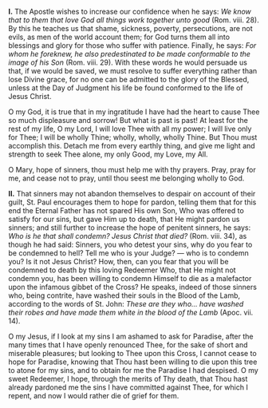 
**I\.** The Apostle wishes to increase our confidence when he says: *We know that to them that love God all things work together unto good* (Rom. viii. 28). By this he teaches us that shame, sickness, poverty, persecutions, are not evils, as men of the world account them; for God turns them all into blessings and glory for those who suffer with patience. Finally, he says: *For whom he foreknew, he also predestinated to be made conformable to the image of his Son* (Rom. viii. 29). With these words he would persuade us that, if we would be saved, we must resolve to suffer everything rather than lose Divine grace, for no one can be admitted to the glory of the Blessed, unless at the Day of Judgment his life be found conformed to the life of Jesus Christ.

O my God, it is true that in my ingratitude I have had the heart to cause Thee so much displeasure and sorrow! But what is past is past! At least for the rest of my life, O my Lord, I will love Thee with all my power; I will live only for Thee; I will be wholly Thine; wholly, wholly, wholly Thine. But Thou must accomplish this. Detach me from every earthly thing, and give me light and strength to seek Thee alone, my only Good, my Love, my All.

O Mary, hope of sinners, thou must help me with thy prayers. Pray, pray for me, and cease not to pray, until thou seest me belonging wholly to God.

**II\.** That sinners may not abandon themselves to despair on account of their guilt, St. Paul encourages them to hope for pardon, telling them that for this end the Eternal Father has not spared His own Son, Who was offered to satisfy for our sins, but gave Him up to death, that He might pardon us sinners; and still further to increase the hope of penitent sinners, he says: *Who is he that shall condemn? Jesus Christ that died?* (Rom. viii. 34), as though he had said: Sinners, you who detest your sins, why do you fear to be condemned to hell? Tell me who is your Judge? — who is to condemn you? Is it not Jesus Christ? How, then, can you fear that you will be condemned to death by this loving Redeemer Who, that He might not condemn you, has been willing to condemn Himself to die as a malefactor upon the infamous gibbet of the Cross? He speaks, indeed of those sinners who, being contrite, have washed their souls in the Blood of the Lamb, according to the words of St. John: *These are they who... have washed their robes and have made them white in the blood of the Lamb* (Apoc. vii. 14).

O my Jesus, if I look at my sins I am ashamed to ask for Paradise, after the many times that I have openly renounced Thee, for the sake of short and miserable pleasures; but looking to Thee upon this Cross, I cannot cease to hope for Paradise, knowing that Thou hast been willing to die upon this tree to atone for my sins, and to obtain for me the Paradise I had despised. O my sweet Redeemer, I hope, through the merits of Thy death, that Thou hast already pardoned me the sins I have committed against Thee, for which I repent, and now I would rather die of grief for them.

